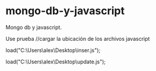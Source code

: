 # mongo-db-y-javascript

Mongo db y javascript.

Use prueba 
//cargar la ubicación de los archivos javascript

load("C:\\Users\\alex\\Desktop\\inser.js");

load("C:\\Users\\alex\\Desktop\\update.js");
